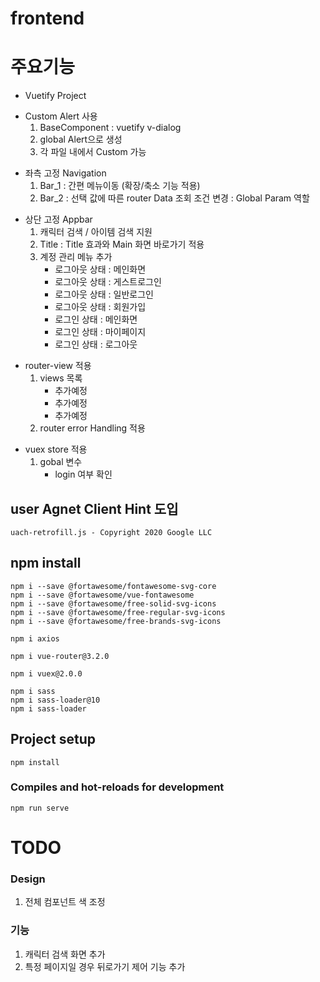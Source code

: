 # frontend

# 주요기능
* Vuetify Project
>

* Custom Alert 사용
  1. BaseComponent : vuetify v-dialog
  2. global Alert으로 생성
  3. 각 파일 내에서 Custom 가능
>

* 좌측 고정 Navigation
  1. Bar_1 : 간편 메뉴이동 (확장/축소 기능 적용)
  2. Bar_2 : 선택 값에 따른 router Data 조회 조건 변경 : Global Param 역할
>

* 상단 고정 Appbar
  1. 캐릭터 검색 / 아이템 검색 지원
  2. Title : Title 효과와 Main 화면 바로가기 적용
  3. 계정 관리 메뉴 추가
      * 로그아웃 상태 : 메인화면
      * 로그아웃 상태 : 게스트로그인
      * 로그아웃 상태 : 일반로그인
      * 로그아웃 상태 : 회원가입
      * 로그인 상태 : 메인화면
      * 로그인 상태 : 마이페이지
      * 로그인 상태 : 로그아웃
>

* router-view 적용
  1. views 목록
      * 추가예정
      * 추가예정
      * 추가예정
  2. router error Handling 적용
>

* vuex store 적용
  1. gobal 변수
      * login 여부 확인

## user Agnet Client Hint 도입
```
uach-retrofill.js - Copyright 2020 Google LLC
```

## npm install
```
npm i --save @fortawesome/fontawesome-svg-core
npm i --save @fortawesome/vue-fontawesome
npm i --save @fortawesome/free-solid-svg-icons
npm i --save @fortawesome/free-regular-svg-icons
npm i --save @fortawesome/free-brands-svg-icons

npm i axios

npm i vue-router@3.2.0

npm i vuex@2.0.0

npm i sass
npm i sass-loader@10
npm i sass-loader
```


## Project setup
```
npm install
```

### Compiles and hot-reloads for development
```
npm run serve
```


# TODO

### Design
1. 전체 컴포넌트 색 조정

### 기능
1. 캐릭터 검색 화면 추가
2. 특정 페이지일 경우 뒤로가기 제어 기능 추가